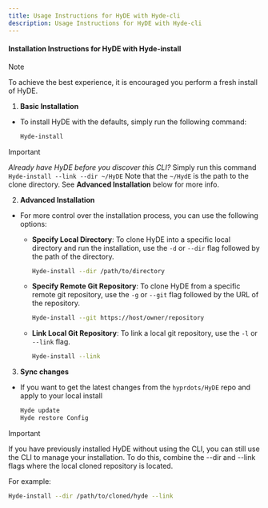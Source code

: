 ```yaml
---
title: Usage Instructions for HyDE with Hyde-cli
description: Usage Instructions for HyDE with Hyde-cli
---
```


#### Installation Instructions for HyDE with Hyde-install

> [!Note]
> To achieve the best experience, it is encouraged you perform a fresh install of HyDE.

1) **Basic Installation**

- To install HyDE with the defaults, simply run the following command:

    ```sh
    Hyde-install
    ```

> [!Important]
> *Already  have HyDE before you discover this CLI?*
> Simply run this command
> ` Hyde-install --link --dir ~/HyDE `
> Note that the ` ~/HydE ` is the path to the clone directory.
> See **Advanced Installation** below for more info.

2) **Advanced Installation**

- For more control over the installation process, you can use the following options:

  - **Specify Local Directory**: To clone HyDE into a specific local directory and run the installation, use the `-d` or `--dir` flag followed by the path of the directory.

      ```sh
      Hyde-install --dir /path/to/directory
      ```

  - **Specify Remote Git Repository**: To clone HyDE from a specific remote git repository, use the `-g` or `--git` flag followed by the URL of the repository.

      ```sh
      Hyde-install --git https://host/owner/repository
      ```

  - **Link Local Git Repository**: To link a local git repository, use the `-l` or `--link` flag.

      ```sh
      Hyde-install --link
      ```
3) **Sync changes**
  - If you want to get the latest changes from the `hyprdots/HyDE` repo and apply to your local install
    ```sh
    Hyde update
    Hyde restore Config
    ```

> [!Important]
> If you have previously installed HyDE without using the CLI, you can still use the CLI to manage your installation.
> To do this, combine the --dir and --link flags where the local cloned repository is located.
>
> For example:
>
> ```sh
> Hyde-install --dir /path/to/cloned/hyde --link
> ```
